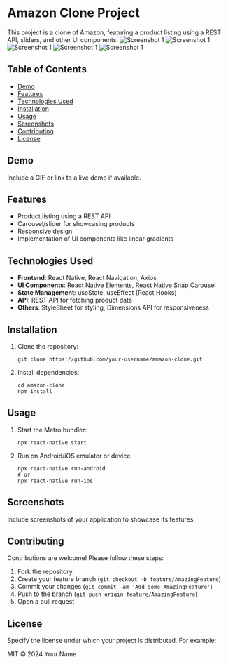 
# Amazon Clone Project

This project is a clone of Amazon, featuring a product listing using a REST API, sliders, and other UI components.
![Screenshot 1](./show/1.png)
![Screenshot 1](./show/2.png)
![Screenshot 1](./show/3.png)
![Screenshot 1](./show/4.png)
![Screenshot 1](./show/5.png)


## Table of Contents

- [Demo](#demo)
- [Features](#features)
- [Technologies Used](#technologies-used)
- [Installation](#installation)
- [Usage](#usage)
- [Screenshots](#screenshots)
- [Contributing](#contributing)
- [License](#license)

## Demo

Include a GIF or link to a live demo if available.

## Features

- Product listing using a REST API
- Carousel/slider for showcasing products
- Responsive design
- Implementation of UI components like linear gradients

## Technologies Used

- **Frontend**: React Native, React Navigation, Axios
- **UI Components**: React Native Elements, React Native Snap Carousel
- **State Management**: useState, useEffect (React Hooks)
- **API**: REST API for fetching product data
- **Others**: StyleSheet for styling, Dimensions API for responsiveness

## Installation

1. Clone the repository:
   ```
   git clone https://github.com/your-username/amazon-clone.git
   ```
2. Install dependencies:
   ```
   cd amazon-clone
   npm install
   ```

## Usage

1. Start the Metro bundler:
   ```
   npx react-native start
   ```
2. Run on Android/iOS emulator or device:
   ```
   npx react-native run-android
   # or
   npx react-native run-ios
   ```

## Screenshots

Include screenshots of your application to showcase its features.

## Contributing

Contributions are welcome! Please follow these steps:

1. Fork the repository
2. Create your feature branch (`git checkout -b feature/AmazingFeature`)
3. Commit your changes (`git commit -am 'Add some AmazingFeature'`)
4. Push to the branch (`git push origin feature/AmazingFeature`)
5. Open a pull request

## License

Specify the license under which your project is distributed. For example:

MIT © 2024 Your Name

